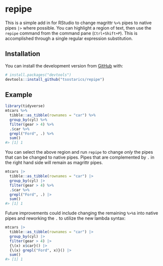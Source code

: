 
<!-- README.md is generated from README.Rmd. Please edit that file -->

# repipe

<!-- badges: start -->
<!-- badges: end -->

This is a simple add in for RStudio to change magrittr `%>%` pipes to
native pipes `|>` where possible. You can highlight a region of text,
then use the `repipe` command from the command pane (`Ctrl+Shift+P`).
This is accomplished through a single regular expression substitution.

## Installation

You can install the development version from
[GitHub](https://github.com/) with:

``` r
# install.packages("devtools")
devtools::install_github("tsostarics/repipe")
```

## Example

``` r
library(tidyverse)
mtcars %>% 
  tibble::as_tibble(rownames = "car") %>% 
  group_by(cyl) %>% 
  filter(gear > 4) %>% 
  .$car %>% 
  grepl("Ford", .) %>% 
  sum()
#> [1] 1
```

You can select the above region and run `repipe` to change *only* the
pipes that can be changed to native pipes. Pipes that are complemented
by `.` in the right hand side will remain as magrittr pipes.

``` r
mtcars |> 
  tibble::as_tibble(rownames = "car") |> 
  group_by(cyl) |> 
  filter(gear > 4) %>% 
  .$car %>% 
  grepl("Ford", .) |> 
  sum()
#> [1] 1
```

Future improvements could include changing the remaining `%>%`s into
native pipes and reworking the `.` to utilize the new lambda syntax:

``` r
mtcars |> 
  tibble::as_tibble(rownames = "car") |> 
  group_by(cyl) |> 
  filter(gear > 4) |>
  {\(x) x$car}() |>
  {\(x) grepl("Ford", x)}() |> 
  sum()
#> [1] 1
```

